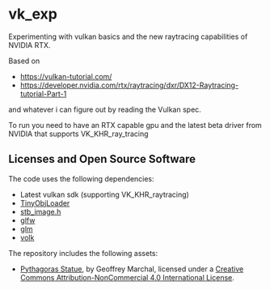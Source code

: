 # vk_exp

Experimenting with vulkan basics and the new raytracing capabilities of NVIDIA RTX.

Based on
- https://vulkan-tutorial.com/ 
- https://developer.nvidia.com/rtx/raytracing/dxr/DX12-Raytracing-tutorial-Part-1

and whatever i can figure out by reading the Vulkan spec.

To run you need to have an RTX capable gpu and the latest beta driver from NVIDIA that supports
VK_KHR_ray_tracing

## Licenses and Open Source Software

The code uses the following dependencies:
* Latest vulkan sdk (supporting VK_KHR_raytracing)
* [TinyObjLoader](https://github.com/syoyo/tinyobjloader-c/blob/master/README.md)
* [stb_image.h](https://github.com/nothings/stb/blob/master/stb_image.h)
* [glfw](https://github.com/glfw/glfw)
* [glm](https://github.com/g-truc/glm)
* [volk](https://github.com/zeux/volk)

The repository includes the following assets:

* [Pythagoras Statue](https://sketchfab.com/models/6cec79b33da44288b4c82332e3df092c), by Geoffrey Marchal, licensed under a [Creative Commons Attribution-NonCommercial 4.0 International License](https://creativecommons.org/licenses/by/4.0/). 

